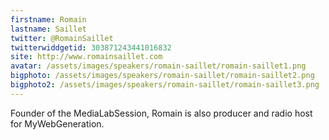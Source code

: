 ```yaml
---
firstname: Romain 
lastname: Saillet
twitter: @RomainSaillet
twitterwiddgetid: 303871243441016832
site: http://www.romainsaillet.com
avatar: /assets/images/speakers/romain-saillet/romain-saillet1.png
bigphoto: /assets/images/speakers/romain-saillet/romain-saillet2.png
bigphoto2: /assets/images/speakers/romain-saillet/romain-saillet3.png
---
```


Founder of the MediaLabSession, Romain is also producer and radio host for MyWebGeneration.

